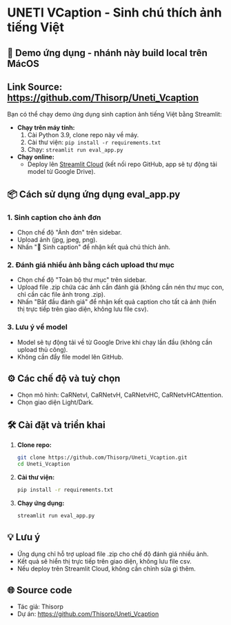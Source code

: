 # UNETI VCaption - Sinh chú thích ảnh tiếng Việt

## 🚀 Demo ứng dụng - nhánh này build local trên MácOS
## Link Source: https://github.com/Thisorp/Uneti_Vcaption
Bạn có thể chạy demo ứng dụng sinh caption ảnh tiếng Việt bằng Streamlit:
- **Chạy trên máy tính:**
    1. Cài Python 3.9, clone repo này về máy.
    2. Cài thư viện: `pip install -r requirements.txt`
    3. Chạy: `streamlit run eval_app.py`
- **Chạy online:**
    - Deploy lên [Streamlit Cloud](https://streamlit.io/cloud) (kết nối repo GitHub, app sẽ tự động tải model từ Google Drive).

## 📦 Cách sử dụng ứng dụng eval_app.py

### 1. Sinh caption cho ảnh đơn
- Chọn chế độ "Ảnh đơn" trên sidebar.
- Upload ảnh (jpg, jpeg, png).
- Nhấn "📌 Sinh caption" để nhận kết quả chú thích ảnh.

### 2. Đánh giá nhiều ảnh bằng cách upload thư mục
- Chọn chế độ "Toàn bộ thư mục" trên sidebar.
- Upload file .zip chứa các ảnh cần đánh giá (không cần nén thư mục con, chỉ cần các file ảnh trong .zip).
- Nhấn "Bắt đầu đánh giá" để nhận kết quả caption cho tất cả ảnh (hiển thị trực tiếp trên giao diện, không lưu file csv).

### 3. Lưu ý về model
- Model sẽ tự động tải về từ Google Drive khi chạy lần đầu (không cần upload thủ công).
- Không cần đẩy file model lên GitHub.

## ⚙️ Các chế độ và tuỳ chọn
- Chọn mô hình: CaRNetvI, CaRNetvH, CaRNetvHC, CaRNetvHCAttention.
- Chọn giao diện Light/Dark.

## 🛠️ Cài đặt và triển khai

1. **Clone repo:**
    ```bash
    git clone https://github.com/Thisorp/Uneti_Vcaption.git
    cd Uneti_Vcaption
    ```
2. **Cài thư viện:**
    ```bash
    pip install -r requirements.txt
    ```
3. **Chạy ứng dụng:**
    ```bash
    streamlit run eval_app.py
    ```

## 💡 Lưu ý
- Ứng dụng chỉ hỗ trợ upload file .zip cho chế độ đánh giá nhiều ảnh.
- Kết quả sẽ hiển thị trực tiếp trên giao diện, không lưu file csv.
- Nếu deploy trên Streamlit Cloud, không cần chỉnh sửa gì thêm.

## 🌐 Source code
- Tác giả: Thisorp
- Dự án: https://github.com/Thisorp/Uneti_Vcaption
